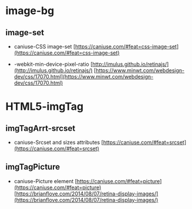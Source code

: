 
# image-bg

## image-set
- caniuse-CSS image-set
[https://caniuse.com/#feat=css-image-set](https://caniuse.com/#feat=css-image-set)

- -webkit-min-device-pixel-ratio
[http://imulus.github.io/retinajs/](http://imulus.github.io/retinajs/)
[https://www.minwt.com/webdesign-dev/css/17070.html](https://www.minwt.com/webdesign-dev/css/17070.html)


# HTML5-imgTag

## imgTagArrt-srcset
- caniuse-Srcset and sizes attributes
[https://caniuse.com/#feat=srcset](https://caniuse.com/#feat=srcset)

## imgTagPicture
- caniuse-Picture element
  [https://caniuse.com/#feat=picture](https://caniuse.com/#feat=picture)
  [https://brianflove.com/2014/08/07/retina-display-images/](https://brianflove.com/2014/08/07/retina-display-images/)
